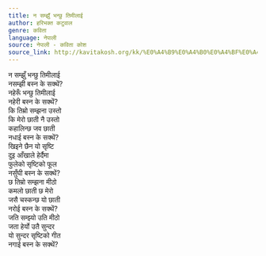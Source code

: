 ```yaml
---
title: न सम्झुँ भन्छु तिमीलाई
author: हरिभक्त कटुवाल
genre: कविता
language: नेपाली
source: नेपाली - कविता कोश
source_link: http://kavitakosh.org/kk/%E0%A4%B9%E0%A4%B0%E0%A4%BF%E0%A4%AD%E0%A4%95%E0%A5%8D%E0%A4%A4_%E0%A4%95%E0%A4%9F%E0%A5%81%E0%A4%B5%E0%A4%BE%E0%A4%B2
---
```


न सम्झुँ भन्छु तिमीलाई  
नसम्झी बस्न के सक्थें?  
नहेरूँ भन्छु तिमीलाई  
नहेरी बस्न के सक्थें?  
कि तिम्रो सम्झना उस्तो  
कि मेरो छाती नै उस्तो  
कहालिन्छ जव छाती  
नधाई बस्न के सक्थें?  
खिइने छैन यो सृष्टि  
दुइ आँखाले हेर्दैमा  
फुलेको सृष्टिको फूल  
नसुँघी बस्न के सक्थें?  
छ तिम्रो सम्झना मीठो  
कमलो छाती छ मेरो  
जसै चस्कन्छ यो छाती  
नरोई बस्न के सक्थें?  
जति सम्झ्यो उति मीठो  
जता हेर्यो उतै सुन्दर  
यो सुन्दर सृष्टिको गीत  
नगाई बस्न के सक्थें?
